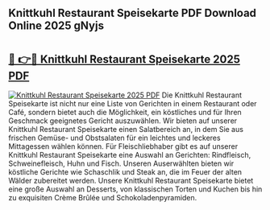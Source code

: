 ## Knittkuhl Restaurant Speisekarte PDF Download Online 2025 gNyjs

# <h2><a href="http://gc61li2.nevu.top/?p=Knittkuhl+Restaurant+Speisekarte">🔗 👉🔴 Knittkuhl Restaurant Speisekarte 2025 PDF</a></h2>

[![Knittkuhl Restaurant Speisekarte 2025 PDF](https://i.imgur.com/dBaPXMq.png)](http://gc61li2.nevu.top/?p=Knittkuhl+Restaurant+Speisekarte)
Die Knittkuhl Restaurant Speisekarte ist nicht nur eine Liste von Gerichten in einem Restaurant oder Café, sondern bietet auch die Möglichkeit, ein köstliches und für Ihren Geschmack geeignetes Gericht auszuwählen. Wir bieten auf unserer Knittkuhl Restaurant Speisekarte einen Salatbereich an, in dem Sie aus frischen Gemüse- und Obstsalaten für ein leichtes und leckeres Mittagessen wählen können. Für Fleischliebhaber gibt es auf unserer Knittkuhl Restaurant Speisekarte eine Auswahl an Gerichten: Rindfleisch, Schweinefleisch, Huhn und Fisch. Unseren Auserwählten bieten wir köstliche Gerichte wie Schaschlik und Steak an, die im Feuer der alten Wälder zubereitet werden. Unsere Knittkuhl Restaurant Speisekarte bietet eine große Auswahl an Desserts, von klassischen Torten und Kuchen bis hin zu exquisiten Crème Brûlée und Schokoladenpyramiden.
